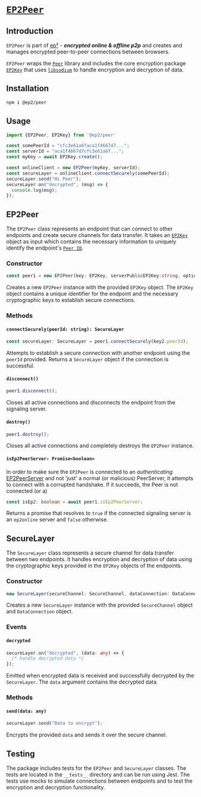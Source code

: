 # [`EP2Peer`](./packages/peer)

## Introduction

`EP2Peer` is part of [ep²](../../) - ***encrypted online & offline p2p*** and creates and manages encrypted peer-to-peer connections between browsers.

`EP2Peer` wraps the [`Peer`](https://github.com/peers/peerjs) library and includes the core encryption package [`EP2Key`](../key/) that uses [`libsodium`](https://github.com/jedisct1/libsodium.js) to handle encryption and decryption of data.

## Installation

```bash
npm i @ep2/peer
```

## Usage

```typescript
import {EP2Peer, EP2Key} from '@ep2/peer'

const somePeerId = "cfc3e61a6faca1f4667d7...";
const serverId = "aca1f4667d7cfc3e61a6f...";
const myKey = await EP2Key.create();

const onlineClient = new EP2Peer(myKey, serverId);
const secureLayer = onlineClient.connectSecurely(somePeerId);
secureLayer.send("Hi Peer");
secureLayer.on("decrypted", (msg) => {
  console.log(msg);
});
```

## EP2Peer

The `EP2Peer` class represents an endpoint that can connect to other endpoints and create secure channels for data transfer. It takes an [`EP2Key`](../key/) object as input which contains the necessary information to uniquely identify the endpoint's [`Peer ID`](../key/).

### Constructor

```typescript
const peer1 = new EP2Peer(key: EP2Key, serverPublicEP2Key:string, options: )
```

Creates a new `EP2Peer` instance with the provided `EP2Key` object. The `EP2Key` object contains a unique identifier for the endpoint and the necessary cryptographic keys to establish secure connections.

### Methods

#### `connectSecurely(peerId: string): SecureLayer`

```typescript
const secureLayer: SecureLayer = peer1.connectSecurely(key2.peerId);
```

Attempts to establish a secure connection with another endpoint using the `peerId` provided. Returns a `SecureLayer` object if the connection is successful.

#### `disconnect()`

```typescript
peer1.disconnect();
```

Closes all active connections and disconnects the endpoint from the signaling server.

#### `destroy()`

```typescript
peer1.destroy();
```

Closes all active connections and completely destroys the `EP2Peer` instance.

#### `isEp2PeerServer: Promise<boolean>`

In order to make sure the `EP2Peer` is connected to an *authenticating* [EP2PeerServer](../peerserver/) and not 'just' a normal (or malicious) PeerServer, it attempts to connect with a corrupted handshake. If it succeeds, the Peer is not connected (or a)

```typescript
const isEp2: boolean = await peer1.isEp2PeerServer;
```

Returns a promise that resolves to `true` if the connected signaling server is an `ep2online` server and `false` otherwise.

## SecureLayer

The `SecureLayer` class represents a secure channel for data transfer between two endpoints. It handles encryption and decryption of data using the cryptographic keys provided in the `EP2Key` objects of the endpoints.

### Constructor

```typescript
new SecureLayer(secureChannel: SecureChannel, dataConnection: DataConnection)
```

Creates a new `SecureLayer` instance with the provided `SecureChannel` object and `DataConnection` object.

### Events

#### `decrypted`

```typescript
secureLayer.on("decrypted", (data: any) => {
  /* handle decrypted data */
});
```

Emitted when encrypted data is received and successfully decrypted by the `SecureLayer`. The `data` argument contains the decrypted data.

### Methods

#### `send(data: any)`

```typescript
secureLayer.send("Data to encrypt");
```

Encrypts the provided `data` and sends it over the secure channel.

## Testing

The package includes tests for the `EP2Peer` and `SecureLayer` classes. The tests are located in the `__tests__` directory and can be run using Jest. The tests use mocks to simulate connections between endpoints and to test the encryption and decryption functionality.
